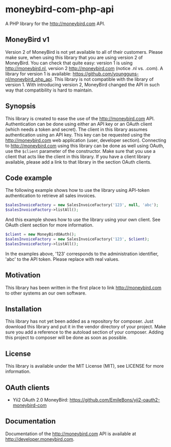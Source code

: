 # moneybird-com-php-api
A PHP library for the http://moneybird.com API.
## MoneyBird v1
Version 2 of MoneyBird is not yet available to all of their customers. Please make sure, when using this library that
you are using version 2 of MoneyBird. You can check that quite easy: version 1 is using http://moneybird.nl, version 2
http://moneybird.com (notice .nl vs. .com). A library for version 1 is available: 
https://github.com/youngguns-nl/moneybird_php_api. This library is not compatible with the library of version 1. With
introducing version 2, MoneyBird changed the API in such way that compatibility is hard to maintain.
## Synopsis
This library is created to ease the use of the http://moneybird.com API. Authentication can be done using either an API
key or an OAuth client (which needs a token and secret). The client in this library assumes authentication using an API
key. This key can be requested using the http://moneybird.com web application (user, developer section). Connecting to
http://moneybird.com using this library can be done as well using OAuth, use the `$client` parameter of the constructor.
Make sure that you use a client that acts like the client in this library. If you have a client library available,
please add a link to that library in the section OAuth clients. 
## Code example
The following example shows how to use the library using API-token authentication to retrieve all sales invoices.

```php
$salesInvoiceFactory = new SalesInvoiceFactory('123', null, 'abc');
$salesInvoiceFactory->listAll();
```
And this example shows how to use the library using your own client. See OAuth client section for more information.
```php
$client = new MoneyBirdOAuth();
$salesInvoiceFactory = new SalesInvoiceFactory('123', $client);
$salesInvoiceFactory->listAll();
```
In the examples above, '123' corresponds to the administration identifier, 'abc' to the API token. Please replace with
real values.
## Motivation
This library has been written in the first place to link http://moneybird.com to other systems an our own software.
## Installation
This library has not yet been added as a repository for composer. Just download this library and put it in the vendor
directory of your project. Make sure you add a reference to the autoload section of your composer. Adding this project
to composer will be done as soon as possible.
## License
This library is available under the MIT License (MIT), see LICENSE for more information.
## OAuth clients
- Yii2 OAuth 2.0 MoneyBird: https://github.com/EmileBons/yii2-oauth2-moneybird-com
## Documentation
Documentation of the http://moneybird.com API is available at http://developer.moneybird.com.